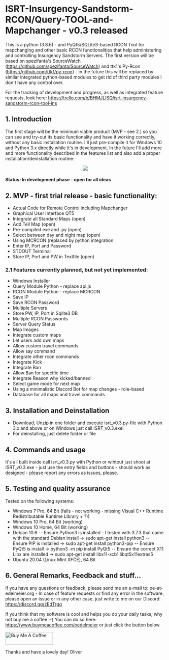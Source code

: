 # ISRT-Insurgency-Sandstorm-RCON/Query-TOOL-and-Mapchanger - v0.3 released
This is a python (3.8.6) - and PyQt5/SQLite3-based RCON Tool for mapchanging and other basic RCON functionalities that help administering and controlling Insurgency Sandstorm Servers. The first version will be based on spezifanta's SourceWatch (https://github.com/spezifanta/SourceWatch) and ttk1's Py-Rcon (https://github.com/ttk1/py-rcon) - in the future this will be replaced by similar integrated python-based modules to get rid of third party modules I don't have any control over.

For the tracking of development and progress, as well as integrated feature requests, look here: https://trello.com/b/BHMJLISQ/isrt-insurgency-sandstorm-rcon-tool-ins

## 1. Introduction
The first stage will be the minimum viable product (MVP - see 2.) so you can see and try-out its basic functionality and have it working correctly, without any basic installation routine. I'll just pre-compile it for Windows 10 and Python 3.x directly while it's in development. In the future I'll add more and more functionality described in the features list and also add a proper installation/deinstallation routine:

<center><img src="http://gs.tct-gaming.com/isrt3.jpg"></center>

#### Status: In development phase - open for all ideas

## 2. MVP - first trial release - basic functionality:
- Actual Code for Remote Control including Mapchanger
- Graphical User Interface QT5
- Integrate all Standard Maps (open)
- Add Tell Map (open)
- Pre-compiled exe and .py (open)
- Select between day and night map (open)
- Using MCRCON (replaced by python integration
- Enter IP, Port and Password
- STDOUT Terminal
- Store IP, Port and PW in Textfile (open)

### 2.1 Features currently planned, but not yet implemented:
- Windows Installer
- Query Module Python - replace api.js
- RCON Module Python - replace MCRCON
- Save IP
- Save RCON Password
- Multiple Servers
- Store PW, IP, Port in Sqlite3 DB
- Multiple RCON Passwords
- Server Query Status
- Map Images
- Integrate custom maps
- Let users add own maps
- Allow custom travel commands
- Allow say command
- Integrate other rcon commands
- Integrate Kick
- Integrate Ban
- Allow Ban for specific time
- Integrate Reason why kicked/banned
- Select game mode for next map
- Using a minimalistic Discord Bot for map changes - role-based
- Database for all maps and travel commands

## 3. Installation and Deinstallation
- Download, Unzip in one folder and execute isrt_v0.3.py-file with Python 3.x and above or on Windows just call ISRT_v0.3.exe!
- For deinstalling, just delete folder or file

## 4. Commands and usage
It's all built inside call isrt_v0.3.py with Python or wihtout just shoot at ISRT_v0.3.exe - just use the entry fields and buttons - should work as designed - please report any errors as issues, please.

## 5. Testing and quality assurance
Tested on the following systems:
- Windows 7 Pro, 64 Bit (fails - not working - missing Visual C++ Runtime Redistributable Runtime Library + ?))
- Windows 10 Pro, 64 Bit (working)
- Windows 10 Home, 64 Bit (working)
- Debian 10.6
-- Ensure Python3 is installed - I tested with 3.7.3 that came with the standard Debian install -> sudo apt-get install python3
-- Ensure PIP is installed -> sudo apt-get install python3-pip
-- Ensure PyQt5 is install -> python3 -m pip install PyQt5
-- Ensure the correct X11 Libx are installed -> sudo apt-get install libx11-xcb1 libqt5x11extras5
- Ubuntu 20.04 (Linux Mint XFCE), 64 Bit
 
## 6. General Remarks, Feedback and stuff...
If you have any questions or feedback, please send me an e-mail to: oe-at-edelmeier.org - In case of feature requests or find any error in the software, please open an issue or in any other case, just write to me on our Discord: https://discord.gg/zEdTrgg

If you think that my software is cool and helps you do your daily tasks, why not buy me a coffee ;-) You can do so here: https://www.buymeacoffee.com/oedelmeier or just click the button below

<a href="https://www.buymeacoffee.com/oedelmeier" target="_blank"><img src="https://cdn.buymeacoffee.com/buttons/v2/default-yellow.png" alt="Buy Me A Coffee" style="height: 40px !important;width: 150px !important;"></a>

Thanks and have a lovely day!
Oliver

